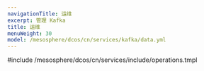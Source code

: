 ```yaml
---
navigationTitle: 运维
excerpt: 管理 Kafka
title: 运维
menuWeight: 30
model: /mesosphere/dcos/cn/services/kafka/data.yml
---
```


#include /mesosphere/dcos/cn/services/include/operations.tmpl
